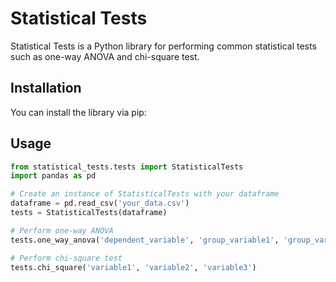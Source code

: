 # Statistical Tests

Statistical Tests is a Python library for performing common statistical tests such as one-way ANOVA and chi-square test.

## Installation

You can install the library via pip:


## Usage

```python
from statistical_tests.tests import StatisticalTests
import pandas as pd

# Create an instance of StatisticalTests with your dataframe
dataframe = pd.read_csv('your_data.csv')
tests = StatisticalTests(dataframe)

# Perform one-way ANOVA
tests.one_way_anova('dependent_variable', 'group_variable1', 'group_variable2')

# Perform chi-square test
tests.chi_square('variable1', 'variable2', 'variable3')
